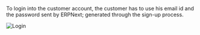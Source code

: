 To login into the customer account, the customer has to use his email id and
the password sent by ERPNext; generated through the sign-up process.

![Login](assets/frappe_io/images/erpnext/customer-portal-login.png)

